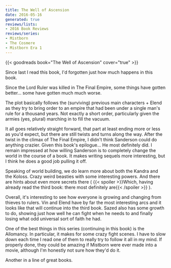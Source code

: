 ```yaml
---
title: The Well of Ascension
date: 2016-05-16
generated: true
reviews/lists:
- 2016 Book Reviews
reviews/series:
- Mistborn
- The Cosmere
- Mistborn Era 1
---
```

{{< goodreads book="The Well of Ascension" cover="true" >}}

Since last I read this book, I'd forgotten just how much happens in this book.  

Since the Lord Ruler was killed in The Final Empire, some things have gotten better... some have gotten much much worse.  

<!--more-->

The plot basically follows the (surviving) previous main characters + Elend as they try to bring order to an empire that had been under a single man's rule for a thousand years. Not exactly a short order, particularly given the armies (yes, plural) marching in to fill the vacuum.  

It all goes relatively straight forward, that part at least ending more or less as you'd expect, but there are still twists and turns along the way. After the twist in the climax of The Final Empire, I didn't think Sanderson could do anything crazier. Given this book's epilogue... He most definitely did. I remain impressed at how willing Sanderson is to completely change the world in the course of a book. It makes writing sequels more interesting, but I think he does a good job pulling it off.  

Speaking of world building, we do learn more about both the Kandra and the Koloss. Crazy weird beasties with some interesting powers. And there are hints about even more secrets there (  {{< spoiler >}}Which, having already read the third book: there most definitely are{{< /spoiler >}}  ).  

Overall, it's interesting to see how everyone is growing and changing from thieves to rulers. Vin and Elend have by far the most interesting arcs and it looks like that will continue into the third book. Sazed also has some growth to do, showing just how well he can fight when he needs to and finally losing what odd universal sort of faith he had.  

One of the best things in this series (continuing in this book) is the Allomancy. In particular, it makes for some crazy fight scenes. I have to slow down each time I read one of them to really try to follow it all in my mind. If properly done, they could be amazing if Mistborn were ever made into a movie, although I'm honestly not sure how they'd do it.  

Another in a line of great books.


